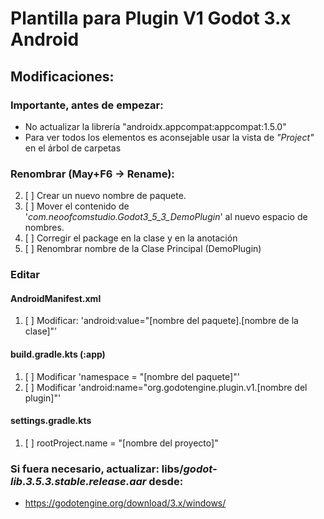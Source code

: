 # Plantilla para Plugin V1 Godot 3.x Android

## Modificaciones:

### Importante, antes de empezar:
* No actualizar la librería "androidx.appcompat:appcompat:1.5.0"
* Para ver todos los elementos es aconsejable usar la vista de _"Project"_  en el árbol de carpetas

### Renombrar (May+F6 -> Rename):

2. [ ] Crear un nuevo nombre de paquete.
3. [ ] Mover el contenido de '_com.neoofcomstudio.Godot3_5_3_DemoPlugin_' al nuevo espacio de nombres.
4. [ ] Corregir el package en la clase y en la anotación
5. [ ] Renombrar nombre de la Clase Principal (DemoPlugin)

### Editar 

#### AndroidManifest.xml
1. [ ] Modificar: 'android:value="[nombre del paquete].[nombre de la clase]"'
#### build.gradle.kts  (:app)
1. [ ] Modificar 'namespace = "[nombre del paquete]"'
2. [ ] Modificar 'android:name="org.godotengine.plugin.v1.[nombre del plugin]"'

#### settings.gradle.kts
1. [ ] rootProject.name = "[nombre del proyecto]"

### Si fuera necesario, actualizar: libs/_godot-lib.3.5.3.stable.release.aar_ desde:

* https://godotengine.org/download/3.x/windows/